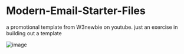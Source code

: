# Modern-Email-Starter-Files
a promotional template from W3newbie on youtube.
just an exercise in building out a template

![image](https://user-images.githubusercontent.com/107668054/231303332-1033243c-cc0d-4319-badd-64d4c9dc0525.png)
